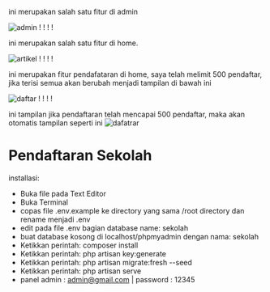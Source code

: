 ini merupakan salah satu fitur di admin

![admin](https://github.com/bagusiyo99/pendaftaran/assets/73180981/d866af60-b63a-411b-bfd2-b5a7ffe82b9c)
!
!
!
!

ini merupakan salah satu fitur di home.

![artikel](https://github.com/bagusiyo99/pendaftaran/assets/73180981/cbf93442-56da-4c7e-a1a2-71ba3b2919fb)
!
!
!
!


ini merupakan fitur pendafataran di home, saya telah melimit 500 pendaftar, jika terisi semua akan berubah menjadi tampilan di bawah ini

![daftar](https://github.com/bagusiyo99/pendaftaran/assets/73180981/fa83d0e7-be60-434b-97f4-e203f0cf9309)
!
!
!
!

ini tampilan jika pendaftaran telah mencapai 500 pendaftar, maka akan otomatis tampilan seperti ini
![dafatrar ](https://github.com/bagusiyo99/pendaftaran/assets/73180981/2b1f7794-16cc-4200-b022-04bda999371b)



# Pendaftaran Sekolah
installasi:
- Buka file pada Text Editor
- Buka Terminal
- copas file .env.example ke directory yang sama /root directory dan rename menjadi .env
- edit pada file .env bagian database name: sekolah
- buat database kosong di localhost/phpmyadmin dengan nama: sekolah
- Ketikkan perintah: composer install
- Ketikkan perintah: php artisan key:generate
- Ketikkan perintah: php artisan migrate:fresh --seed
- Ketikkan perintah: php artisan serve
- panel admin : admin@gmail.com | password : 12345

